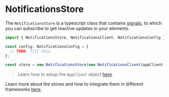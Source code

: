 # NotificationsStore

The `NotificationsStore` is a typescript class that contains [signals](https://github.com/tc39/proposal-signals), to which you can subscribe to get reactive updates in your elements.

```js
import { NotificationsStore, NotificationsClient, NotificationsConfig } from "@darksoil-studio/notifications";

const config: NotificationsConfig = {
  // TODO: fill this
};

const store = new NotificationsStore(new NotificationsClient(appClient, 'my-role-name'), config);
```

> Learn how to setup the `AppClient` object [here](https://www.npmjs.com/package/@holochain/client).

Learn more about the stores and how to integrate them in different frameworks [here](https://holochain-open-dev.github.io/reusable-modules/frontend/using/#stores).
